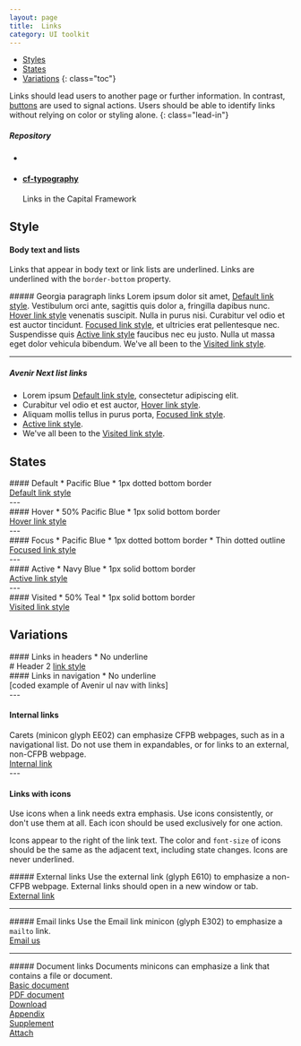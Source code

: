 ```yaml
---
layout: page
title:  Links
category: UI toolkit
---
```


- [Styles](#styles)
- [States](#states)
- [Variations](#variations)
{: class="toc"}

<div class="content-50 content-first">

Links should lead users to another page or further information. In contrast, [buttons](link) are used to signal actions. Users should be able to identify links without relying on color or styling alone.
{: class="lead-in"}

</div>

<div class="content-50 content-last">
  <h5 class="repo-list-header">Repository</h5>
  <ul class="repo-list">
    <li>
      <i class="cf-icon cf-icon-github"></i>
    </li>
    <li>
      <a href="https://github.com/cfpb/cf-typography"><h4>cf-typography</h4></a>
      <p>Links in the Capital Framework</p>
    </li>
  </ul>
</div> 

## Style


<div class="content-33 content-first">

#### Body text and lists
Links that appear in body text or link lists are underlined. Links are underlined with the ```border-bottom``` property.
</div>

<div class="content-67 content-last">
##### Georgia paragraph links
Lorem ipsum dolor sit amet, <a href="#">Default link style</a>. Vestibulum orci ante, sagittis quis dolor a, fringilla dapibus nunc. <a href="#" class="hover">Hover link style</a> venenatis suscipit. Nulla in purus nisi. Curabitur vel odio et est auctor tincidunt. <a href="#" class="focus">Focused link style</a>, et ultricies erat pellentesque nec. Suspendisse quis <a href="#" class="active">Active link style</a> faucibus nec eu justo. Nulla ut massa eget dolor vehicula bibendum. We've all been to the <a href="#" class="visited">Visited link style</a>.

---

##### Avenir Next list links
- Lorem ipsum <a href="#">Default link style</a>, consectetur adipiscing elit.
- Curabitur vel odio et est auctor, <a href="#" class="hover">Hover link style</a>.
- Aliquam mollis tellus in purus porta, <a href="#" class="focus">Focused link style</a>.
- <a href="#" class="active">Active link style</a>.
- We've all been to the <a href="#" class="visited">Visited link style</a>.
</div>


## States

<div class="content-33 content-first">
#### Default
* Pacific Blue
* 1px dotted bottom border
</div>

<div class="content-67 content-last regular-ex">
<a href="#">Default link style</a>
</div>
---

<div class="content-33 content-first">
#### Hover
* 50% Pacific Blue
* 1px solid bottom border
</div>
<div class="content-67 content-last regular-ex">
<a href="#" class="hover">Hover link style</a>
</div>
---

<div class="content-33 content-first">
#### Focus
* Pacific Blue
* 1px dotted bottom border
* Thin dotted outline
</div>
<div class="content-67 content-last regular-ex">
<a href="#" class="focus">Focused link style</a>
</div>
---

<div class="content-33 content-first">
#### Active
* Navy Blue
* 1px solid bottom border
</div>
<div class="content-67 content-last regular-ex">
<a href="#" class="active">Active link style</a>
</div>
---

<div class="content-33 content-first">
#### Visited
* 50% Teal
* 1px solid bottom border
</div>

<div class="content-67 content-last regular-ex">
<a href="#" class="visited">Visited link style</a>
</div>


## Variations

<div class="content-33 content-first">
#### Links in headers
* No underline
</div>
<div class="content-67 content-last">
# Header 2 <a href="#">link style</a>

</div>

<div class="content-33 content-first">
#### Links in navigation
* No underline
</div>
<div class="content-67 content-last">
[coded example of Avenir ul nav with links]
</div>
---

#### Internal links
<div class="content-33 content-first">
Carets (minicon glyph EE02) can emphasize CFPB webpages, such as in a navigational list. Do not use them in expandables, or for links to an external, non-CFPB webpage. 
</div>
<div class="content-67 content-last regular-ex">
<a href="#" class="link-minicon">Internal link<i class="cf-icon cf-icon-right"></i></a>
</div>
---

#### Links with icons
<div class="content-33 content-first">
Use icons when a link needs extra emphasis. Use icons consistently, or don't use them at all. Each icon should be used exclusively for one action.

Icons appear to the right of the link text. The color and ```font-size``` of icons should be the same as the adjacent text, including state changes. Icons are never underlined.
</div>

<div class="content-67 content last">

<div class="content-50 content first">
##### External links
Use the external link (glyph E610) to emphasize a non-CFPB webpage. External links should open in a new window or tab.
</div>
<div class="content-50 content last regular-ex">
<a href="#">External link <i class="cf-icon cf-icon-external-link"></i></a>
</div>

---

<div class="content-50 content first">
##### Email links
Use the Email link minicon (glyph E302) to emphasize a <code>mailto</code> link.
</div>
<div class="content-50 content last regular-ex">
<a href="#">Email us <i class="cf-icon cf-icon-email"></i></a>
</div>

---

<div class="content-50 content first">
##### Document links
Documents minicons can emphasize a link that contains a file or document.
</div>
<div class="content-50 content last regular-ex">
<a href="#">Basic document <i class="cf-icon cf-icon-document"></i></a><br>
<a href="#">PDF document <i class="cf-icon cf-icon-pdf"></i></a><br>
<a href="#">Download <i class="cf-icon cf-icon-download"></i></a><br>
<a href="#">Appendix <i class="cf-icon cf-icon-appendix"></i></a><br>
<a href="#">Supplement <i class="cf-icon cf-icon-supplement"></i></a><br>
<a href="#">Attach <i class="cf-icon cf-icon-attach"></i></a>
</div>

</div>

